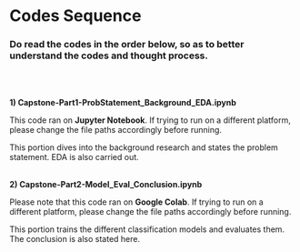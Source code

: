 # Codes Sequence

### **Do read the codes in the order below, so as to better understand the codes and thought process.**
<br><br>

**1) Capstone-Part1-ProbStatement_Background_EDA.ipynb**

This code ran on **Jupyter Notebook**. If trying to run on a different platform, please change the file paths accordingly before running.

This portion dives into the background research and states the problem statement. EDA is also carried out.
<br><br>

**2) Capstone-Part2-Model_Eval_Conclusion.ipynb**

Please note that this code ran on **Google Colab**. If trying to run on a different platform, please change the file paths accordingly before running.

This portion trains the different classification models and evaluates them. The conclusion is also stated here.
